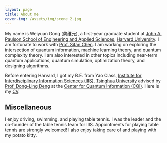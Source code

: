 ```yaml
---
layout: page
title: About me
cover-img: /assets/img/scene_2.jpg
---
```


My name is Weiyuan Gong (龚维元), a first-year graduate student at [John A. Paulson School of Engineering and Applied Sciences](https://seas.harvard.edu/), [Harvard University](https://www.harvard.edu/). I am fortunate to work with [Prof. Sitan Chen](https://sitanchen.com/). I am working on exploring the intersection of quantum information, machine learning theory, and quantum complexity theory. I am also interested in other topics including near-term quantum applications, quantum simulation, optimization theory, and designing algorithms.

Before entering Harvard, I got my B.E. from Yao Class, [Institute for Interdisciplinary Information Sciences (IIIS)](https://iiis.tsinghua.edu.cn/en/), [Tsinghua University](https://www.tsinghua.edu.cn/en/) advised by [Prof. Dong-Ling Deng](https://iiis.tsinghua.edu.cn/en/dengdl/) at the [Center for Quantum Information (CQI)](https://cqi.tsinghua.edu.cn/en/). Here is my [CV](assets/files/CV_WG_4_24.pdf).

## Miscellaneous

I enjoy driving, swimming, and playing table tennis. I was the leader and the co-founder of the table tennis team for IIIS. Appointments for playing table tennis are strongly welcomed! I also enjoy taking care of and playing with my potato kitty.
